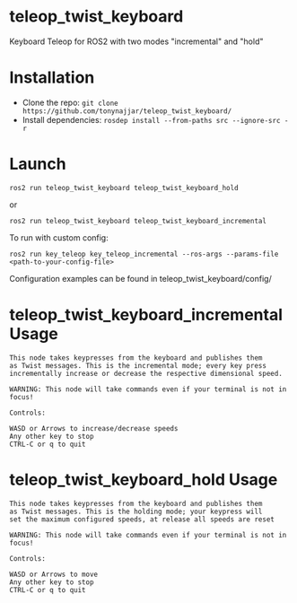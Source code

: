 # teleop_twist_keyboard
Keyboard Teleop for ROS2 with two modes "incremental" and "hold"

# Installation

- Clone the repo: ```git clone https://github.com/tonynajjar/teleop_twist_keyboard/```
- Install dependencies: ```rosdep install --from-paths src --ignore-src -r```

# Launch

```
ros2 run teleop_twist_keyboard teleop_twist_keyboard_hold 
```
or

```
ros2 run teleop_twist_keyboard teleop_twist_keyboard_incremental
```

To run with custom config: 

```
ros2 run key_teleop key_teleop_incremental --ros-args --params-file <path-to-your-config-file>
```
Configuration examples can be found in teleop_twist_keyboard/config/


# teleop_twist_keyboard_incremental Usage

```
This node takes keypresses from the keyboard and publishes them 
as Twist messages. This is the incremental mode; every key press 
incrementally increase or decrease the respective dimensional speed.

WARNING: This node will take commands even if your terminal is not in focus!

Controls:

WASD or Arrows to increase/decrease speeds
Any other key to stop
CTRL-C or q to quit
```

# teleop_twist_keyboard_hold Usage

```
This node takes keypresses from the keyboard and publishes them 
as Twist messages. This is the holding mode; your keypress will
set the maximum configured speeds, at release all speeds are reset

WARNING: This node will take commands even if your terminal is not in focus!

Controls:

WASD or Arrows to move
Any other key to stop
CTRL-C or q to quit
```
